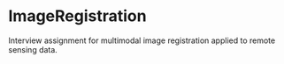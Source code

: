 # ImageRegistration
Interview assignment for multimodal image registration applied to remote sensing data.
